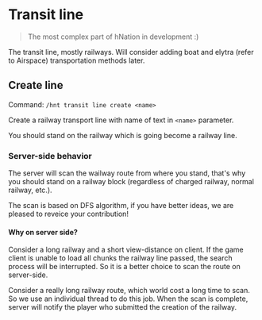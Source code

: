 # Transit line

> The most complex part of hNation in development :)

The transit line, mostly railways. Will consider adding boat and elytra (refer to Airspace) transportation methods later.

## Create line

Command: `/hnt transit line create <name>`

Create a railway transport line with name of text in `<name>` parameter.

You should stand on the railway which is going become a railway line.

### Server-side behavior

The server will scan the wailway route from where you stand, that's why you should stand on a railway block (regardless of charged railway, normal railway, etc.).

The scan is based on DFS algorithm, if you have better ideas, we are pleased to reveice your contribution!

#### Why on server side?

Consider a long railway and a short view-distance on client. If the game client is unable to load all chunks the railway line passed, the search process will be interrupted. So it is a better choice to scan the route on server-side.

Consider a really long railway route, which world cost a long time to scan. So we use an individual thread to do this job. When the scan is complete, server will notify the player who submitted the creation of the railway.


